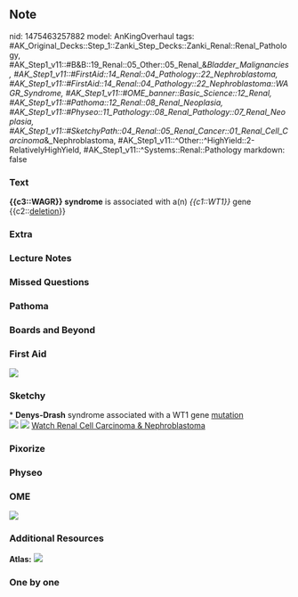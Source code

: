 ## Note
nid: 1475463257882
model: AnKingOverhaul
tags: #AK_Original_Decks::Step_1::Zanki_Step_Decks::Zanki_Renal::Renal_Pathology, #AK_Step1_v11::#B&B::19_Renal::05_Other::05_Renal_&_Bladder_Malignancies, #AK_Step1_v11::#FirstAid::14_Renal::04_Pathology::22_Nephroblastoma, #AK_Step1_v11::#FirstAid::14_Renal::04_Pathology::22_Nephroblastoma::WAGR_Syndrome, #AK_Step1_v11::#OME_banner::Basic_Science::12_Renal, #AK_Step1_v11::#Pathoma::12_Renal::08_Renal_Neoplasia, #AK_Step1_v11::#Physeo::11_Pathology::08_Renal_Pathology::07_Renal_Neoplasia, #AK_Step1_v11::#SketchyPath::04_Renal::05_Renal_Cancer::01_Renal_Cell_Carcinoma_&_Nephroblastoma, #AK_Step1_v11::^Other::^HighYield::2-RelativelyHighYield, #AK_Step1_v11::^Systems::Renal::Pathology
markdown: false

### Text
<div>
  <b>{{c3::WAGR}} syndrome</b> is associated with a(n)
  <i>{{c1::WT1}}</i> gene {{c2::<u>deletion</u>}}
</div>

### Extra


### Lecture Notes


### Missed Questions


### Pathoma


### Boards and Beyond


### First Aid
<img src="tmpp7QwET.png">

### Sketchy
<div>
  * <b>Denys-Drash</b> syndrome associated with a WT1 gene
  <u>mutation</u>
</div><img src=
"Screen%20Shot%202019-11-05%20at%2010.58.12%20PM_1566160514431.png">
<img src="Screen%20Shot%202019-12-28%20at%206.25.51%20PM.JPG">
<a href=
"https://dashboard.sketchy.com/study/medical/courses/medical-pathophysiology/units/medical-pathophysiology-renal/videos/medical-pathophysiology-renal-renal-cancer-renal-cell-carcinoma-and-nephroblastoma?utm_source=anki&utm_medium=partnership&utm_campaign=february_update&utm_content=medical">
Watch Renal Cell Carcinoma & Nephroblastoma</a>

### Pixorize


### Physeo


### OME
<div class="ome-widget">
  <a href="https://onlinemeded.org/spa/renal?ref=anki"><img src=
  "_OME_AnkiFlashcards_Topic_3.png"></a>
</div>

### Additional Resources
<b>Atlas:</b> <img src="tmpTZVaHH.png">

### One by one

